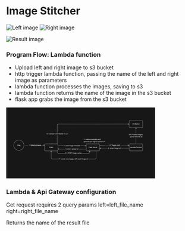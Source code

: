 # Image Stitcher


<p float="left">
<img alt="Left image" src="https://github.com/Owen-Allen/image-stitcher/blob/main/static/left_art.png" width="200">
<img alt="Right image" src="https://github.com/Owen-Allen/image-stitcher/blob/main/static/right_art" width="200">
</p>

<img alt="Result image" src="https://github.com/Owen-Allen/image-stitcher/blob/main/static/ffa2daf6-a7e4-4fe3-a4ce-e445a2a0cc52.png" width="400">

### Program Flow: Lambda function

- Upload left and right image to s3 bucket
- http trigger lambda function, passing the name of the left and right image as parameters
- lambda function processes the images, saving to s3
- lambda function returns the name of the image in the s3 bucket
- flask app grabs the image from the s3 bucket


<img alt="Process diagram" src="https://github.com/Owen-Allen/image-stitcher/blob/main/static/diagram.jpg" width="400">


### Lambda & Api Gateway configuration

Get request requires 2 query params
left=left_file_name
right=right_file_name

Returns the name of the result file
